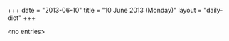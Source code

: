+++
date = "2013-06-10"
title = "10 June 2013 (Monday)"
layout = "daily-diet"
+++

<p>&lt;no entries&gt;</p>